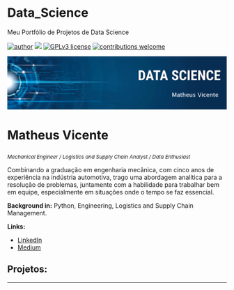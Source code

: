 # Data_Science
Meu Portfólio de Projetos de Data Science

[![author](https://img.shields.io/badge/author-carlosfab-red.svg)](https://www.linkedin.com/in/carlosfab) [![](https://img.shields.io/badge/python-3.7+-blue.svg)](https://www.python.org/downloads/release/python-365/) [![GPLv3 license](https://img.shields.io/badge/License-GPLv3-blue.svg)](http://perso.crans.org/besson/LICENSE.html) [![contributions welcome](https://img.shields.io/badge/contributions-welcome-brightgreen.svg?style=flat)](https://github.com/carlosfab/data_science/issues)

<p align="center">
  <img src="banner_nome.png" >
</p>

# Matheus Vicente
<sub>*Mechanical Engineer / Logistics and Supply Chain Analyst / Data Enthusiast*</sub>

Combinando a graduação em engenharia mecânica, com cinco anos de experiência na indústria automotiva, trago uma abordagem analítica para a resolução de problemas, juntamente com a habilidade para trabalhar bem em equipe, especialmente em situações onde o tempo se faz essencial.


**Background in:** Python, Engineering, Logistics and Supply Chain Management.

**Links:**
* [LinkedIn](https://www.linkedin.com/in/matheusvicente12/)
* [Medium](https://www.medium.com)


## Projetos:


---




